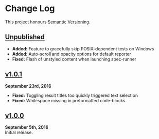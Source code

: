 Change Log
==========

This project honours [Semantic Versioning](http://semver.org/).


[Unpublished]
------------------------------------------------------------------------
* **Added:** Feature to gracefully skip POSIX-dependent tests on Windows
* **Added:** Auto-scroll and opacity options for default reporter
* **Fixed:** Flash of unstyled content when launching spec-runner


[v1.0.1]
------------------------------------------------------------------------
**September 23rd, 2016**  
* **Fixed:** Toggling result titles too quickly triggered text selection
* **Fixed:** Whitespace missing in preformatted code-blocks



[v1.0.0]
------------------------------------------------------------------------
**September 5th, 2016**  
Initial release.


[Referenced links]:_____________________________________________________
[Unpublished]: ../../compare/v1.0.1...HEAD
[v1.0.1]: https://github.com/Alhadis/Atom-Mocha/releases/tag/v1.0.1
[v1.0.0]: https://github.com/Alhadis/Atom-Mocha/releases/tag/v1.0.0

